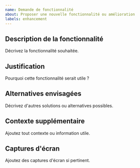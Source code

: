 ```yaml
---
name: Demande de fonctionnalité
about: Proposer une nouvelle fonctionnalité ou amélioration
labels: enhancement
---
```


## Description de la fonctionnalité

Décrivez la fonctionnalité souhaitée.

## Justification

Pourquoi cette fonctionnalité serait utile ?

## Alternatives envisagées

Décrivez d'autres solutions ou alternatives possibles.

## Contexte supplémentaire

Ajoutez tout contexte ou information utile.

## Captures d'écran

Ajoutez des captures d'écran si pertinent. 